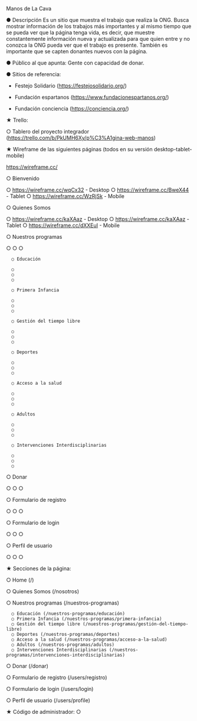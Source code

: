 Manos de La Cava

● Descripción
Es un sitio que muestra el trabajo que realiza la ONG. Busca mostrar información de los trabajos más importantes y al mismo tiempo que se pueda ver que la página tenga vida, es decir, que muestre constantemente información nueva y actualizada para que quien entre y no conozca la ONG pueda ver que el trabajo es presente.
También es importante que se capten donantes nuevos con la página.

● Público al que apunta:
Gente con capacidad de donar.

● Sitios de referencia:
- Festejo Solidario (https://festejosolidario.org/)

- Fundación espartanos (https://www.fundacionespartanos.org/)

- Fundación conciencia (https://conciencia.org/)

★ Trello:

○ Tablero del proyecto integrador (https://trello.com/b/PkUMH6Xy/p%C3%A1gina-web-manos)

★ Wireframe de las siguientes páginas (todos en su versión desktop-tablet-mobile)

https://wireframe.cc/

○ Bienvenido

  ○ https://wireframe.cc/wqCx32 - Desktop
  ○ https://wireframe.cc/BweX44 - Tablet
  ○ https://wireframe.cc/WzRjSk - Mobile

○ Quienes Somos

  ○ https://wireframe.cc/kaXAaz - Desktop
  ○ https://wireframe.cc/kaXAaz - Tablet
  ○ https://wireframe.cc/dXXEuI - Mobile

○ Nuestros programas

  ○
  ○
  ○

      ○ Educación
      
      ○
      ○
      ○
      
      ○ Primera Infancia
      
      ○
      ○
      ○
      
      ○ Gestión del tiempo libre
      
      ○
      ○
      ○
      
      ○ Deportes
      
      ○
      ○
      ○
      
      ○ Acceso a la salud
      
      ○
      ○
      ○
      
      ○ Adultos
      
      ○
      ○
      ○
      
      ○ Intervenciones Interdisciplinarias
      
      ○
      ○
      ○

○ Donar

○
○
○

○ Formulario de registro

○
○
○

○ Formulario de login

○
○
○

○ Perfil de usuario

○
○
○

★ Secciones de la página:

○ Home (/)

○ Quienes Somos (/nosotros)

○ Nuestros programas (/nuestros-programas)

      ○ Educación (/nuestros-programas/educación)
      ○ Primera Infancia (/nuestros-programas/primera-infancia)
      ○ Gestión del tiempo libre (/nuestros-programas/gestión-del-tiempo-libre)
      ○ Deportes (/nuestros-programas/deportes)
      ○ Acceso a la salud (/nuestros-programas/acceso-a-la-salud)
      ○ Adultos (/nuestros-programas/adultos)
      ○ Intervenciones Interdisciplinarias (/nuestros-programas/intervenciones-interdisciplinarias)

○ Donar (/donar)

○ Formulario de registro (/users/registro)

○ Formulario de login (/users/login)

○ Perfil de usuario (/users/profile)

★ Código de administrador:
○ 
